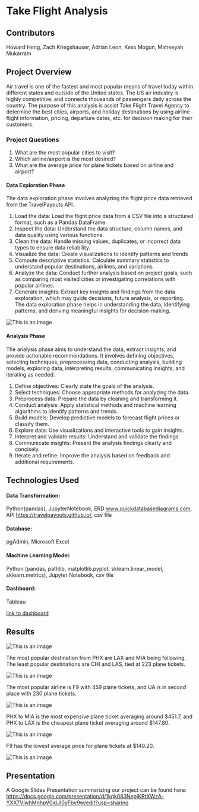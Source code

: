 # Take Flight Analysis
## Contributors
Howard Heng, Zach Kriegshauser, Adrian Leon, Kess Mogun, Maheeyah Mukarram

## Project Overview
Air travel is one of the fastest and most popular means of travel today within different states and outside of the United states. The US air industry is highly competitive, and connects thousands of passengers daily across the country. The purpose of this analysis is assist Take Flight Travel Agency to determine the best cities, airports, and holiday destinations by using airline flight information, pricing, departure dates, etc. for decision making for their customers.

### Project Questions
1. What are the most popular cities to visit?
2. Which airline/airport is the most desired?
3. What are the average price for plane tickets based on airline and airport?

#### Data Exploration Phase 
The data exploration phase involves analyzing the flight price data retrieved from the TravelPayouts API. 
1. Load the data: Load the flight price data from a CSV file into a structured format, such as a Pandas DataFrame.
2. Inspect the data: Understand the data structure, column names, and data quality using various functions.
3. Clean the data: Handle missing values, duplicates, or incorrect data types to ensure data reliability.
4. Visualize the data: Create visualizations to identify patterns and trends
5. Compute descriptive statistics: Calculate summary statistics to understand popular destinations, airlines, and variations.
6. Analyze the data: Conduct further analysis based on project goals, such as comparing most visited cities or investigating correlations with popular airlines.
7. Generate insights: Extract key insights and findings from the data exploration, which may guide decisions, future analysis, or reporting.
The data exploration phase helps in understanding the data, identifying patterns, and deriving meaningful insights for decision-making.

![This is an image](https://github.com/maheeyah/Group3/blob/main/QuickDBD-export%20(1).png)

#### Analysis Phase 
The analysis phase aims to understand the data, extract insights, and provide actionable recommendations. It involves defining objectives, selecting techniques, preprocessing data, conducting analysis, building models, exploring data, interpreting results, communicating insights, and iterating as needed.
1. Define objectives: Clearly state the goals of the analysis.
2. Select techniques: Choose appropriate methods for analyzing the data.
3. Preprocess data: Prepare the data by cleaning and transforming it.
4. Conduct analysis: Apply statistical methods and machine learning algorithms to identify patterns and trends.
5. Build models: Develop predictive models to forecast flight prices or classify them.
6. Explore data: Use visualizations and interactive tools to gain insights.
7. Interpret and validate results: Understand and validate the findings.
8. Communicate insights: Present the analysis findings clearly and concisely.
9. Iterate and refine: Improve the analysis based on feedback and additional requirements.

## Technologies Used
  #### Data Transformation:
  Python(pandas), JupyterNotebook, ERD www.quickdatabasediagrams.com, API https://travelpayouts.github.io/, csv file
  #### Database: 
  pgAdmin, Microsoft Excel
  #### Machine Learning Model:
  Python (pandas, pathlib, matplotlib.pyplot, sklearn.linear_model, sklearn.metrics), Jupyter Notebook, csv file
  #### Dashboard: 
  Tableau
 
[link to dashboard](https://public.tableau.com/app/profile/maheeyah.mukarram/viz/Group3FinalProjectPresentation1/GroupPresentation?publish=yes)

## Results
![This is an image](https://github.com/maheeyah/Group3/blob/Maheeyah/MostPopularAirline.png)

The most popular destination from PHX are LAX and MIA being following. The least popular destinations are CHI and LAS, tied at 223 plane tickets. 

![This is an image](https://github.com/maheeyah/Group3/blob/Maheeyah/MostPopularDestinations.png)

The most popular airline is F9 with 459 plane tickets, and UA is in second place with 230 plane tickets. 

![This is an image](https://github.com/maheeyah/Group3/blob/Maheeyah/AveragePricebasedonDestination.png)

PHX to MIA is the most expensive plane ticket averaging around $451.7, and PHX to LAX is the cheapest plane ticket averaging around $147.80. 

![This is an image](https://github.com/maheeyah/Group3/blob/Maheeyah/AveragePricebasedonAirline.png)

F9 has the lowest average price for plane tickets at $140.20.

![This is an image](https://github.com/maheeyah/Group3/blob/Maheeyah/NumberofFlightsbasedoffofMonth.png)

## Presentation
A Google Slides Presentation summarizing our project can be found here: https://docs.google.com/presentation/d/1kqk083NepjKRtXWzA-YXX7VjwhMnhpV0idJI0yFbv9w/edit?usp=sharing
